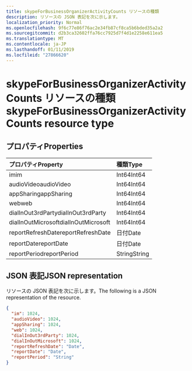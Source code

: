 ```yaml
---
title: skypeForBusinessOrganizerActivityCounts リソースの種類
description: リソースの JSON 表記を次に示します。
localization_priority: Normal
ms.openlocfilehash: 9f6c77e86f76ac2e34fb87cf8ca5b6bded35a2a2
ms.sourcegitcommit: d2b3ca32602ffa76cc7925d7f4d1e2258e611ea5
ms.translationtype: MT
ms.contentlocale: ja-JP
ms.lasthandoff: 01/11/2019
ms.locfileid: "27866620"
---
```

# <a name="skypeforbusinessorganizeractivitycounts-resource-type"></a><span data-ttu-id="4c4f0-103">skypeForBusinessOrganizerActivityCounts リソースの種類</span><span class="sxs-lookup"><span data-stu-id="4c4f0-103">skypeForBusinessOrganizerActivityCounts resource type</span></span>

## <a name="properties"></a><span data-ttu-id="4c4f0-104">プロパティ</span><span class="sxs-lookup"><span data-stu-id="4c4f0-104">Properties</span></span>

| <span data-ttu-id="4c4f0-105">プロパティ</span><span class="sxs-lookup"><span data-stu-id="4c4f0-105">Property</span></span>           | <span data-ttu-id="4c4f0-106">種類</span><span class="sxs-lookup"><span data-stu-id="4c4f0-106">Type</span></span>   |
| :----------------- | :----- |
| <span data-ttu-id="4c4f0-107">im</span><span class="sxs-lookup"><span data-stu-id="4c4f0-107">im</span></span>                 | <span data-ttu-id="4c4f0-108">Int64</span><span class="sxs-lookup"><span data-stu-id="4c4f0-108">Int64</span></span>  |
| <span data-ttu-id="4c4f0-109">audioVideo</span><span class="sxs-lookup"><span data-stu-id="4c4f0-109">audioVideo</span></span>         | <span data-ttu-id="4c4f0-110">Int64</span><span class="sxs-lookup"><span data-stu-id="4c4f0-110">Int64</span></span>  |
| <span data-ttu-id="4c4f0-111">appSharing</span><span class="sxs-lookup"><span data-stu-id="4c4f0-111">appSharing</span></span>         | <span data-ttu-id="4c4f0-112">Int64</span><span class="sxs-lookup"><span data-stu-id="4c4f0-112">Int64</span></span>  |
| <span data-ttu-id="4c4f0-113">web</span><span class="sxs-lookup"><span data-stu-id="4c4f0-113">web</span></span>                | <span data-ttu-id="4c4f0-114">Int64</span><span class="sxs-lookup"><span data-stu-id="4c4f0-114">Int64</span></span>  |
| <span data-ttu-id="4c4f0-115">dialInOut3rdParty</span><span class="sxs-lookup"><span data-stu-id="4c4f0-115">dialInOut3rdParty</span></span>  | <span data-ttu-id="4c4f0-116">Int64</span><span class="sxs-lookup"><span data-stu-id="4c4f0-116">Int64</span></span>  |
| <span data-ttu-id="4c4f0-117">dialInOutMicrosoft</span><span class="sxs-lookup"><span data-stu-id="4c4f0-117">dialInOutMicrosoft</span></span> | <span data-ttu-id="4c4f0-118">Int64</span><span class="sxs-lookup"><span data-stu-id="4c4f0-118">Int64</span></span>  |
| <span data-ttu-id="4c4f0-119">reportRefreshDate</span><span class="sxs-lookup"><span data-stu-id="4c4f0-119">reportRefreshDate</span></span>  | <span data-ttu-id="4c4f0-120">日付</span><span class="sxs-lookup"><span data-stu-id="4c4f0-120">Date</span></span>   |
| <span data-ttu-id="4c4f0-121">reportDate</span><span class="sxs-lookup"><span data-stu-id="4c4f0-121">reportDate</span></span>         | <span data-ttu-id="4c4f0-122">日付</span><span class="sxs-lookup"><span data-stu-id="4c4f0-122">Date</span></span>   |
| <span data-ttu-id="4c4f0-123">reportPeriod</span><span class="sxs-lookup"><span data-stu-id="4c4f0-123">reportPeriod</span></span>       | <span data-ttu-id="4c4f0-124">String</span><span class="sxs-lookup"><span data-stu-id="4c4f0-124">String</span></span> |

## <a name="json-representation"></a><span data-ttu-id="4c4f0-125">JSON 表記</span><span class="sxs-lookup"><span data-stu-id="4c4f0-125">JSON representation</span></span>

<span data-ttu-id="4c4f0-126">リソースの JSON 表記を次に示します。</span><span class="sxs-lookup"><span data-stu-id="4c4f0-126">The following is a JSON representation of the resource.</span></span>

<!-- {
  "blockType": "resource",
  "@odata.type": "microsoft.graph.skypeForBusinessOrganizerActivityCounts"
} -->

```json
{
  "im": 1024, 
  "audioVideo": 1024, 
  "appSharing": 1024, 
  "web": 1024, 
  "dialInOut3rdParty": 1024, 
  "dialInOutMicrosoft": 1024, 
  "reportRefreshDate": "Date", 
  "reportDate": "Date", 
  "reportPeriod": "String"
}
```
